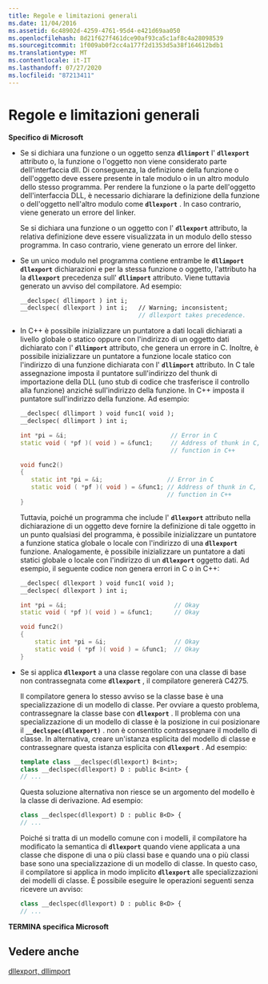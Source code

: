 ```yaml
---
title: Regole e limitazioni generali
ms.date: 11/04/2016
ms.assetid: 6c48902d-4259-4761-95d4-e421d69aa050
ms.openlocfilehash: 8d21f627f461dce90af93ca5c1af8c4a28098539
ms.sourcegitcommit: 1f009ab0f2cc4a177f2d1353d5a38f164612bdb1
ms.translationtype: MT
ms.contentlocale: it-IT
ms.lasthandoff: 07/27/2020
ms.locfileid: "87213411"
---
```

# <a name="general-rules-and-limitations"></a>Regole e limitazioni generali

**Specifico di Microsoft**

- Se si dichiara una funzione o un oggetto senza **`dllimport`** l' **`dllexport`** attributo o, la funzione o l'oggetto non viene considerato parte dell'interfaccia dll. Di conseguenza, la definizione della funzione o dell'oggetto deve essere presente in tale modulo o in un altro modulo dello stesso programma. Per rendere la funzione o la parte dell'oggetto dell'interfaccia DLL, è necessario dichiarare la definizione della funzione o dell'oggetto nell'altro modulo come **`dllexport`** . In caso contrario, viene generato un errore del linker.

   Se si dichiara una funzione o un oggetto con l' **`dllexport`** attributo, la relativa definizione deve essere visualizzata in un modulo dello stesso programma. In caso contrario, viene generato un errore del linker.

- Se un unico modulo nel programma contiene entrambe le **`dllimport`** **`dllexport`** dichiarazioni e per la stessa funzione o oggetto, l'attributo ha la **`dllexport`** precedenza sull' **`dllimport`** attributo. Viene tuttavia generato un avviso del compilatore. Ad esempio:

    ```cpp
    __declspec( dllimport ) int i;
    __declspec( dllexport ) int i;   // Warning; inconsistent;
                                     // dllexport takes precedence.
    ```

- In C++ è possibile inizializzare un puntatore a dati locali dichiarati a livello globale o statico oppure con l'indirizzo di un oggetto dati dichiarato con l' **`dllimport`** attributo, che genera un errore in C. Inoltre, è possibile inizializzare un puntatore a funzione locale statico con l'indirizzo di una funzione dichiarata con l' **`dllimport`** attributo. In C tale assegnazione imposta il puntatore sull'indirizzo del thunk di importazione della DLL (uno stub di codice che trasferisce il controllo alla funzione) anziché sull'indirizzo della funzione. In C++ imposta il puntatore sull'indirizzo della funzione. Ad esempio:

    ```cpp
    __declspec( dllimport ) void func1( void );
    __declspec( dllimport ) int i;

    int *pi = &i;                             // Error in C
    static void ( *pf )( void ) = &func1;     // Address of thunk in C,
                                              // function in C++

    void func2()
    {
       static int *pi = &i;                  // Error in C
       static void ( *pf )( void ) = &func1; // Address of thunk in C,
                                             // function in C++
    }
    ```

   Tuttavia, poiché un programma che include l' **`dllexport`** attributo nella dichiarazione di un oggetto deve fornire la definizione di tale oggetto in un punto qualsiasi del programma, è possibile inizializzare un puntatore a funzione statica globale o locale con l'indirizzo di una **`dllexport`** funzione. Analogamente, è possibile inizializzare un puntatore a dati statici globale o locale con l'indirizzo di un **`dllexport`** oggetto dati. Ad esempio, il seguente codice non genera errori in C o in C++:

    ```cpp
    __declspec( dllexport ) void func1( void );
    __declspec( dllexport ) int i;

    int *pi = &i;                              // Okay
    static void ( *pf )( void ) = &func1;      // Okay

    void func2()
    {
        static int *pi = &i;                   // Okay
        static void ( *pf )( void ) = &func1;  // Okay
    }
    ```

- Se si applica **`dllexport`** a una classe regolare con una classe di base non contrassegnata come **`dllexport`** , il compilatore genererà C4275.

   Il compilatore genera lo stesso avviso se la classe base è una specializzazione di un modello di classe. Per ovviare a questo problema, contrassegnare la classe base con **`dllexport`** . Il problema con una specializzazione di un modello di classe è la posizione in cui posizionare il **`__declspec(dllexport)`** . non è consentito contrassegnare il modello di classe. In alternativa, creare un'istanza esplicita del modello di classe e contrassegnare questa istanza esplicita con **`dllexport`** . Ad esempio:

    ```cpp
    template class __declspec(dllexport) B<int>;
    class __declspec(dllexport) D : public B<int> {
    // ...
    ```

   Questa soluzione alternativa non riesce se un argomento del modello è la classe di derivazione. Ad esempio:

    ```cpp
    class __declspec(dllexport) D : public B<D> {
    // ...
    ```

   Poiché si tratta di un modello comune con i modelli, il compilatore ha modificato la semantica di **`dllexport`** quando viene applicata a una classe che dispone di una o più classi base e quando una o più classi base sono una specializzazione di un modello di classe. In questo caso, il compilatore si applica in modo implicito **`dllexport`** alle specializzazioni dei modelli di classe. È possibile eseguire le operazioni seguenti senza ricevere un avviso:

    ```cpp
    class __declspec(dllexport) D : public B<D> {
    // ...
    ```

**TERMINA specifica Microsoft**

## <a name="see-also"></a>Vedere anche

[dllexport, dllimport](../cpp/dllexport-dllimport.md)
